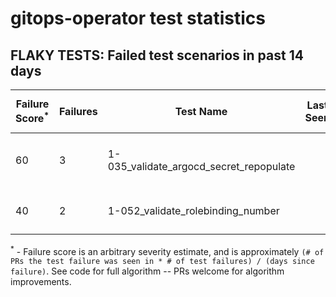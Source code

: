# gitops-operator test statistics
## FLAKY TESTS: Failed test scenarios in past 14 days
| Failure Score<sup>*</sup> | Failures | Test Name | Last Seen | PR List and Logs 
|---|---|---|---|---|
| 60 | 3 | 1-035_validate_argocd_secret_repopulate  |  | 2: [#609](https://github.com/redhat-developer/gitops-operator/pull//609)<sup>[1](https://storage.googleapis.com/origin-ci-test/pr-logs/pull/redhat-developer_gitops-operator/609/pull-ci-redhat-developer-gitops-operator-master-v4.12-kuttl-sequential/1711602139156975616/build-log.txt), [2](https://storage.googleapis.com/origin-ci-test/pr-logs/pull/redhat-developer_gitops-operator/609/pull-ci-redhat-developer-gitops-operator-master-v4.12-kuttl-sequential/1711688547716567040/build-log.txt)</sup> [#607](https://github.com/redhat-developer/gitops-operator/pull//607)<sup>[1](https://storage.googleapis.com/origin-ci-test/pr-logs/pull/redhat-developer_gitops-operator/607/pull-ci-redhat-developer-gitops-operator-master-v4.13-kuttl-sequential/1709551074311933952/build-log.txt)</sup> 
| 40 | 2 | 1-052_validate_rolebinding_number  |  | 2: [#609](https://github.com/redhat-developer/gitops-operator/pull//609)<sup>[1](https://storage.googleapis.com/origin-ci-test/pr-logs/pull/redhat-developer_gitops-operator/609/pull-ci-redhat-developer-gitops-operator-master-v4.14-kuttl-parallel/1711602143200284672/build-log.txt)</sup> [#607](https://github.com/redhat-developer/gitops-operator/pull//607)<sup>[1](https://storage.googleapis.com/origin-ci-test/pr-logs/pull/redhat-developer_gitops-operator/607/pull-ci-redhat-developer-gitops-operator-master-v4.14-kuttl-parallel/1711667090965925888/build-log.txt)</sup> 



<sup>*</sup> - Failure score is an arbitrary severity estimate, and is approximately `(# of PRs the test failure was seen in * # of test failures) / (days since failure)`. See code for full algorithm -- PRs welcome for algorithm improvements.

